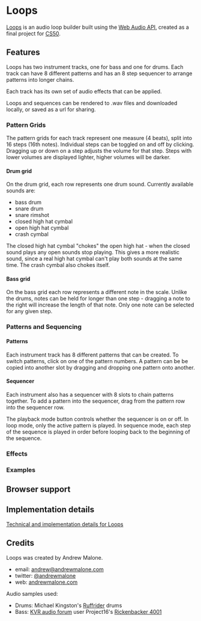 # Loops
[Loops](./) is an audio loop builder built using the [Web Audio API][api], created as a final project for [CS50][cs50].

## Features
Loops has two instrument tracks, one for bass and one for drums. Each track can have 8 different patterns and has an 8 step sequencer to arrange patterns into longer chains.

Each track has its own set of audio effects that can be applied.

Loops and sequences can be rendered to .wav files and downloaded locally, or saved as a url for sharing.

### Pattern Grids
The pattern grids for each track represent one measure (4 beats), split into 16 steps (16th notes). Individual steps can be toggled on and off by clicking. Dragging up or down on a step adjusts the volume for that step. Steps with lower volumes are displayed lighter, higher volumes will be darker.

#### Drum grid
On the drum grid, each row represents one drum sound. Currently available sounds are:

* bass drum
* snare drum
* snare rimshot
* closed high hat cymbal
* open high hat cymbal
* crash cymbal

The closed high hat cymbal "chokes" the open high hat - when the closed sound plays any open sounds stop playing. This gives a more realistic sound, since a real high hat cymbal can't play both sounds at the same time. The crash cymbal also chokes itself.

#### Bass grid
On the bass grid each row represents a different note in the scale. Unlike the drums, notes can be held for longer than one step - dragging a note to the right will increase the length of that note. Only one note can be selected for any given step.

### Patterns and Sequencing

#### Patterns
Each instrument track has 8 different patterns that can be created. To switch patterns, click on one of the pattern numbers. A pattern can be be copied into another slot by dragging and dropping one pattern onto another.

#### Sequencer
Each instrument also has a sequencer with 8 slots to chain patterns together. To add a pattern into the sequencer, drag from the pattern row into the sequencer row.

The playback mode button controls whether the sequencer is on or off. In loop mode, only the active pattern is played. In sequence mode, each step of the sequence is played in order before looping back to the beginning of the sequence.

### Effects

### Examples

## Browser support

## Implementation details
[Technical and implementation details for Loops](design.html)

## Credits
Loops was created by Andrew Malone.

* email: <andrew@andrewmalone.com>
* twitter: [@andrewmalone](https://twitter.com/andrewmalone)
* web: [andrewmalone.com](http://andrewmalone.com)

Audio samples used:

* Drums: Michael Kingston's [Ruffrider][ruffrider] drums
* Bass: [KVR audio forum][kvr] user Project16's [Rickenbacker 4001][bass]


[cs50]: http://cs50.net
[api]: https://dvcs.w3.org/hg/audio/raw-file/tip/webaudio/specification.html
[ruffrider]: http://www.michaelkingston.fi/kingstondrums/ruffrider.html
[kvr]: http://www.kvraudio.com/
[bass]: http://bedroomproducersblog.com/2012/05/18/free-rickenbacker-4001-bass-guitar-sample-pack-by-project16/